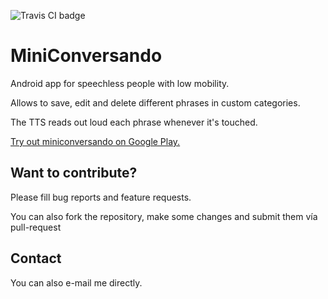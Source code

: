 ![Travis CI badge][1]

# MiniConversando

Android app for speechless people with low mobility.

Allows to save, edit and delete different phrases in custom categories.

The TTS reads out loud each phrase whenever it's touched. 

[Try out miniconversando on Google Play.][2]

## Want to contribute?

Please fill bug reports and feature requests.

You can also fork the repository, make some changes and submit them vía pull-request

## Contact

You can also e-mail me directly.


 [1]: https://api.travis-ci.org/MariadeAnton/miniconversando.svg?branch=develop
 [2]: https://play.google.com/store/apps/details?id=com.amalulla.mini